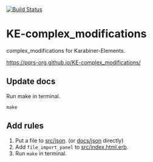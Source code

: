 [![Build Status](https://travis-ci.org/pqrs-org/KE-complex_modifications.svg?branch=master)](https://travis-ci.org/pqrs-org/KE-complex_modifications)

# KE-complex_modifications

complex_modifications for Karabiner-Elements.

https://pqrs-org.github.io/KE-complex_modifications/

## Update docs

Run make in terminal.

```
make
```

## Add rules

1. Put a file to [src/json](https://github.com/pqrs-org/KE-complex_modifications/tree/master/src/json). (or [docs/json](https://github.com/pqrs-org/KE-complex_modifications/tree/master/docs/json) directly)
2. Add `file_import_panel` to [src/index.html.erb](https://github.com/pqrs-org/KE-complex_modifications/tree/master/src/index.html.erb).
3. Run `make` in terminal.

